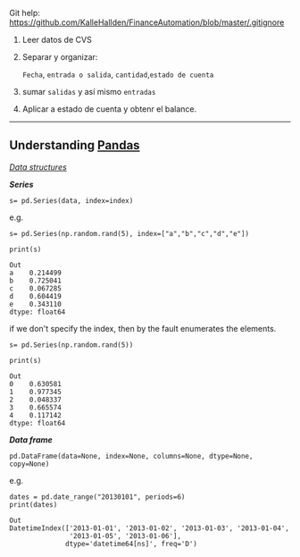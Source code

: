 Git help:
https://github.com/KalleHallden/FinanceAutomation/blob/master/.gitignore

1. Leer datos de CVS
2. Separar y organizar:
   
   `Fecha`, `entrada o salida`, `cantidad`,`estado de cuenta`
   
3. sumar `salidas` y así mismo `entradas`
4. Aplicar a estado de cuenta y obtenr el balance.

___
## Understanding [Pandas](https://pandas.pydata.org/docs/user_guide/dsintro.html#dsintro)

[_Data structures_](https://pandas.pydata.org/docs/user_guide/dsintro.html#dsintro)

***Series***

    s= pd.Series(data, index=index)

e.g.
~~~
s= pd.Series(np.random.rand(5), index=["a","b","c","d","e"])

print(s)

Out
a    0.214499
b    0.725041
c    0.067285
d    0.604419
e    0.343110
dtype: float64
~~~
if we don't specify the index, then by the fault enumerates the elements.
~~~
s= pd.Series(np.random.rand(5))

print(s)

Out
0    0.630581
1    0.977345
2    0.048337
3    0.665574
4    0.117142
dtype: float64
~~~
***Data frame***
    
    pd.DataFrame(data=None, index=None, columns=None, dtype=None, copy=None)

e.g.

~~~
dates = pd.date_range("20130101", periods=6)
print(dates)

Out
DatetimeIndex(['2013-01-01', '2013-01-02', '2013-01-03', '2013-01-04',
               '2013-01-05', '2013-01-06'],
              dtype='datetime64[ns]', freq='D')
~~~